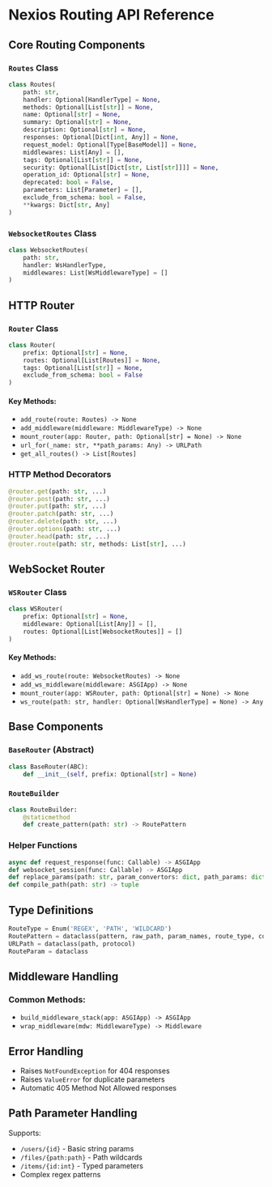 # Nexios Routing API Reference 

## Core Routing Components 

### `Routes` Class
```python
class Routes(
    path: str,
    handler: Optional[HandlerType] = None,
    methods: Optional[List[str]] = None,
    name: Optional[str] = None,
    summary: Optional[str] = None,
    description: Optional[str] = None,
    responses: Optional[Dict[int, Any]] = None,
    request_model: Optional[Type[BaseModel]] = None,
    middlewares: List[Any] = [],
    tags: Optional[List[str]] = None,
    security: Optional[List[Dict[str, List[str]]]] = None,
    operation_id: Optional[str] = None,
    deprecated: bool = False,
    parameters: List[Parameter] = [],
    exclude_from_schema: bool = False,
    **kwargs: Dict[str, Any]
)
```

### `WebsocketRoutes` Class
```python
class WebsocketRoutes(
    path: str,
    handler: WsHandlerType,
    middlewares: List[WsMiddlewareType] = []
)
```

## HTTP Router 

### `Router` Class
```python
class Router(
    prefix: Optional[str] = None,
    routes: Optional[List[Routes]] = None,
    tags: Optional[List[str]] = None,
    exclude_from_schema: bool = False
)
```

#### Key Methods:
- `add_route(route: Routes) -> None` 
- `add_middleware(middleware: MiddlewareType) -> None` 
- `mount_router(app: Router, path: Optional[str] = None) -> None` 
- `url_for(_name: str, **path_params: Any) -> URLPath` 
- `get_all_routes() -> List[Routes]` 

### HTTP Method Decorators
```python
@router.get(path: str, ...) 
@router.post(path: str, ...)
@router.put(path: str, ...)  
@router.patch(path: str, ...)
@router.delete(path: str, ...)
@router.options(path: str, ...)
@router.head(path: str, ...)
@router.route(path: str, methods: List[str], ...)
```

## WebSocket Router 

### `WSRouter` Class
```python
class WSRouter(
    prefix: Optional[str] = None,
    middleware: Optional[List[Any]] = [],
    routes: Optional[List[WebsocketRoutes]] = []
)
```

#### Key Methods:
- `add_ws_route(route: WebsocketRoutes) -> None` 
- `add_ws_middleware(middleware: ASGIApp) -> None` 
- `mount_router(app: WSRouter, path: Optional[str] = None) -> None` 
- `ws_route(path: str, handler: Optional[WsHandlerType] = None) -> Any` 

## Base Components 

### `BaseRouter` (Abstract)
```python
class BaseRouter(ABC):
    def __init__(self, prefix: Optional[str] = None)
```

### `RouteBuilder`
```python
class RouteBuilder:
    @staticmethod
    def create_pattern(path: str) -> RoutePattern
```

### Helper Functions
```python
async def request_response(func: Callable) -> ASGIApp
def websocket_session(func: Callable) -> ASGIApp
def replace_params(path: str, param_convertors: dict, path_params: dict) -> tuple
def compile_path(path: str) -> tuple
```

## Type Definitions 

```python
RouteType = Enum('REGEX', 'PATH', 'WILDCARD')
RoutePattern = dataclass(pattern, raw_path, param_names, route_type, convertor)
URLPath = dataclass(path, protocol)
RouteParam = dataclass
```

## Middleware Handling 

### Common Methods:
- `build_middleware_stack(app: ASGIApp) -> ASGIApp`
- `wrap_middleware(mdw: MiddlewareType) -> Middleware`

## Error Handling 

- Raises `NotFoundException` for 404 responses
- Raises `ValueError` for duplicate parameters
- Automatic 405 Method Not Allowed responses

## Path Parameter Handling 

Supports:
- `/users/{id}` - Basic string params
- `/files/{path:path}` - Path wildcards  
- `/items/{id:int}` - Typed parameters
- Complex regex patterns
